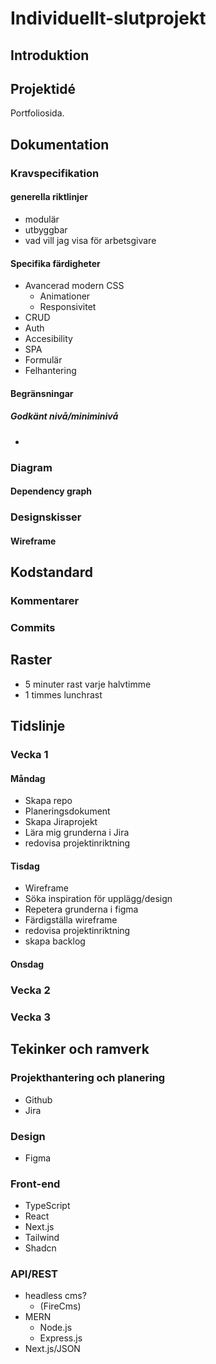 # Individuellt-slutprojekt

## Introduktion

## Projektidé

Portfoliosida.

## Dokumentation

### Kravspecifikation

#### generella riktlinjer

* modulär
* utbyggbar
* vad vill jag visa för arbetsgivare

#### Specifika färdigheter

* Avancerad modern CSS
  * Animationer
  * Responsivitet
* CRUD
* Auth
* Accesibility
* SPA
* Formulär
* Felhantering

#### Begränsningar

##### Godkänt nivå/miniminivå

* 

### Diagram

#### Dependency graph

### Designskisser

#### Wireframe

## Kodstandard

### Kommentarer

### Commits

## Raster

* 5 minuter rast varje halvtimme
* 1 timmes lunchrast

## Tidslinje

### Vecka 1

#### Måndag

* Skapa repo
* Planeringsdokument
* Skapa Jiraprojekt
* Lära mig grunderna i Jira
* redovisa projektinriktning

#### Tisdag

* Wireframe
* Söka inspiration för upplägg/design
* Repetera grunderna i figma
* Färdigställa wireframe
* redovisa projektinriktning
* skapa backlog

#### Onsdag

### Vecka 2

### Vecka 3

## Tekinker och ramverk

### Projekthantering och planering

* Github
* Jira

### Design

* Figma

### Front-end

* TypeScript
* React
* Next.js
* Tailwind
* Shadcn

### API/REST

* headless cms?
  * (FireCms)
* MERN
  * Node.js
  * Express.js
* Next.js/JSON
